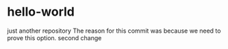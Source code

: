 # hello-world
just another repository
The reason for this commit was because we need to prove this option.
second change

